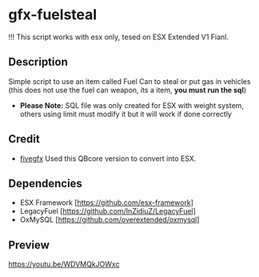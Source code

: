 # gfx-fuelsteal
!!! This script works with esx only, tesed on ESX Extended V1 Fianl.

## Description
Simple script to use an item called Fuel Can to steal or put gas in vehicles (this does not use the fuel can weapon, its a item, **you must run the sql**)
- **Please Note:** SQL file was only created for ESX with weight system, others using limit must modify it but it will work if done correctly

## Credit
- [fivegfx](https://github.com/fivegfx/gfx-fuelsteal) Used this QBcore version to convert into ESX.

## Dependencies
- ESX Framework [https://github.com/esx-framework]
- LegacyFuel [https://github.com/InZidiuZ/LegacyFuel]
- OxMySQL [https://github.com/overextended/oxmysql] 


## Preview
https://youtu.be/WDVMQkJOWxc
